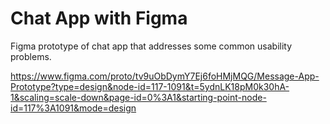 # Chat App with Figma
 Figma prototype of chat app that addresses some common usability problems.

https://www.figma.com/proto/tv9uObDymY7Ej6foHMjMQG/Message-App-Prototype?type=design&node-id=117-1091&t=5ydnLK18pM0k30hA-1&scaling=scale-down&page-id=0%3A1&starting-point-node-id=117%3A1091&mode=design 
